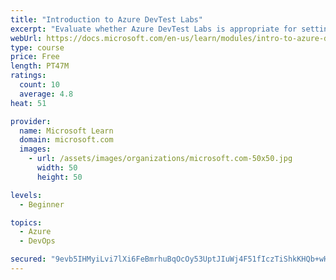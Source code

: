 ```yaml
---
title: "Introduction to Azure DevTest Labs"
excerpt: "Evaluate whether Azure DevTest Labs is appropriate for setting up virtual machine environments for your team."
webUrl: https://docs.microsoft.com/en-us/learn/modules/intro-to-azure-devtest-labs/
type: course
price: Free
length: PT47M
ratings:
  count: 10
  average: 4.8
heat: 51

provider:
  name: Microsoft Learn
  domain: microsoft.com
  images:
    - url: /assets/images/organizations/microsoft.com-50x50.jpg
      width: 50
      height: 50

levels:
  - Beginner

topics:
  - Azure
  - DevOps

secured: "9evb5IHMyiLvi7lXi6FeBmrhuBqOcOy53UptJIuWj4F51fIczTiShkKHQb+wH4zKZazTFv/ejhPtDN99ppCw9FVLwGWKMxlEPlgpyZJTdpJjNEF2fKpwEkEm3sRrkzfBU7jLKxEGPQljBe+Btaws6CSWJVmfHDKbAH3tbDgwjQfow+XfNcrZs6ky2GGAS2xLRLwcE8HuyecsupIvR+MtGiY+r0rf9itil05QCa6rFPaFVAK0PXlI5zL+/kZc6QQ7rPE0HHHuucqnAI5MN5XmhlzhkS/4d6m0Zn3jVkD984UMiZdGvdRoJsMTxxMWU2P9oPbooU3Z/2rcSFIT2NIqfK6dPYVg/oOlWJ7ziXg6u2UwNS7AUltulmj0c3WeJr5BmvGqbCKiZQM7WTMTgawdsVAUUGDAmMvt2D90fWRJsSQ=;oMiEH5MyKR1gunetzmGRjw=="
---
```


